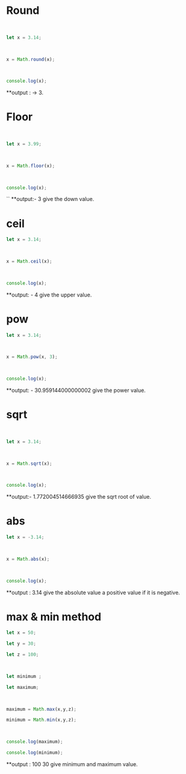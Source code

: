 

# Round

```js
  

let x = 3.14;

  

x = Math.round(x);

  

console.log(x);
```

**output : ->  3.



# Floor

```js
  

let x = 3.99;

  

x = Math.floor(x);

  

console.log(x);
```
``
**output:- 3 give the down value.


# ceil 

```js
let x = 3.14;

  

x = Math.ceil(x);

  

console.log(x);
```

**output: - 4 give the upper value.

# pow

```js
let x = 3.14;

  

x = Math.pow(x, 3);

  

console.log(x);
```

**output: - 30.959144000000002 give the power value.


# sqrt

```js
  

let x = 3.14;

  

x = Math.sqrt(x);

  

console.log(x);
```

**output:- 1.772004514666935 give the sqrt root of value.


# abs
 ```js
 let x = -3.14;

  

x = Math.abs(x);

  

console.log(x);
```

**output : 3.14  give the absolute value a positive value if it is negative.




# max & min method


```js
let x = 50;

let y = 30;

let z = 100;

  

let minimum ;

let maximum;

  

maximum = Math.max(x,y,z);

minimum = Math.min(x,y,z);

  

console.log(maximum);

console.log(minimum);
```

**output : 100 30  give minimum and maximum value.


